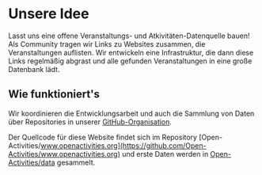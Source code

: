 # Unsere Idee

Lasst uns eine offene Veranstaltungs- und Atkivitäten-Datenquelle bauen!
Als Community tragen wir Links zu Websites zusammen, die Veranstaltungen
auflisten.
Wir entwickeln eine Infrastruktur, die dann diese Links regelmäßig abgrast
und alle gefunden Veranstaltungen in eine große Datenbank lädt.

## Wie funktioniert's

Wir koordinieren die Entwicklungsarbeit und auch die Sammlung von Daten über
Repositories in unserer [GitHub-Organisation](https://github.com/Open-Activities).

Der Quellcode für diese Website findet sich im Repository
[Open-Activities/www.openactivities.org](https://github.com/Open-Activities/www.openactivities.org)
und erste Daten werden in
[Open-Activities/data](https://github.com/Open-Activities/data)
gesammelt.
